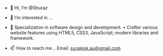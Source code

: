 - 👋 Hi, I’m @Shuraz
- 👀 I’m interested in ...
- 🌱 Specialization in software design and development.
•	Crafter various website features using HTML5, CSS3, JavaScript; modern libraries and framework.

- 📫 How to reach me .. Email: surajpok.au@gmail.com

<!---
Shuraz/Shuraz is a ✨ special ✨ repository because its `README.md` (this file) appears on your GitHub profile.
You can click the Preview link to take a look at your changes.
--->
